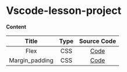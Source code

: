# Vscode-lesson-project

**Content**

| Title | Type |  Source Code   |
| :---: | :--: | :------------: |
| Flex  | CSS  | [Code](./flex) |
| Margin_padding  | CSS  | [Code](./) |
